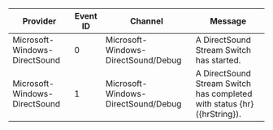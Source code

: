 Provider                       |  Event ID  |  Channel                              |  Message
-------------------------------|------------|---------------------------------------|--------------------------------------------------------------------------
Microsoft-Windows-DirectSound  |  0         |  Microsoft-Windows-DirectSound/Debug  |  A DirectSound Stream Switch has started.
Microsoft-Windows-DirectSound  |  1         |  Microsoft-Windows-DirectSound/Debug  |  A DirectSound Stream Switch has completed with status {hr} ({hrString}).